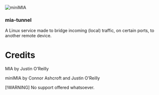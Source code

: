 ![miniMIA](https://ranthos.com/u/2024-03/minimia.png)

### mia-tunnel
A Linux service made to bridge incoming (local) traffic, on certain ports, to another remote device.

# Credits
MIA by Justin O'Reilly

miniMIA by Connor Ashcroft and Justin O'Reilly

[!WARNING]
No support offered whatsoever.